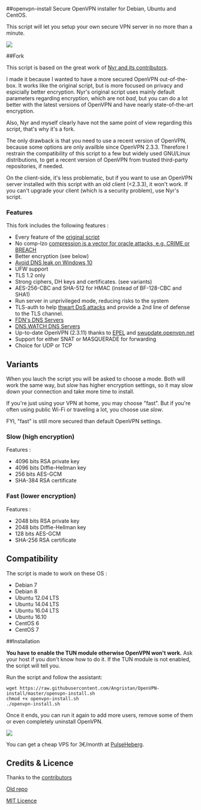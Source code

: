 ##openvpn-install
Secure OpenVPN installer for Debian, Ubuntu and CentOS.

This script will let you setup your own secure VPN server in no more than a minute.

![](https://lut.im/xtTrl1R4if/j3j16qgomoL9JH9B)

##Fork

This script is based on the great work of [Nyr and its contributors](https://github.com/Nyr/openvpn-install).

I made it because I wanted to have a more secured OpenVPN out-of-the-box. It works like the original script, but is more focused on privacy and espicially better encryption. Nyr's original script uses mainly default parameters regarding encryption, which are not *bad*, but you can do a lot better with the latest versions of OpenVPN and have nearly state-of-the-art encryption.

Also, Nyr and myself clearly have not the same point of view regarding this script, that's why it's a fork.

The only drawback is that you need to use a recent version of OpenVPN, because some options are only availble since OpenVPN 2.3.3. Therefore I restrain the compatibility of this script to a few but widely used GNU/Linux distributions, to get a recent version of OpenVPN from trusted third-party repositories, if needed.

On the client-side, it's less problematic, but if you want to use an OpenVPN server installed with this script with an old client (\<2.3.3), it won't work. If you can't upgrade your client (which is a security problem), use Nyr's script.

### Features

This fork includes the following features :
- Every feature of the [original script](https://github.com/Nyr/openvpn-install)
- No comp-lzo [compression is a vector for oracle attacks, e.g. CRIME or BREACH](https://github.com/BetterCrypto/Applied-Crypto-Hardening/pull/91#issuecomment-75388575)
- Better encryption (see below)
- [Avoid DNS leak on Windows 10](https://community.openvpn.net/openvpn/ticket/605)
- UFW support
- TLS 1.2 only
- Strong ciphers, DH keys and certificates. (see variants)
- AES-256-CBC and SHA-512 for HMAC (instead of BF-128-CBC and SHA1)
- Run server in unprivileged mode, reducing risks to the system
- TLS-auth to help [thwart DoS attacks](https://openvpn.net/index.php/open-source/documentation/howto.html#security) and provide a 2nd line of defense to the TLS channel.
- [FDN's DNS Servers](http://www.fdn.fr/actions/dns/)
- [DNS.WATCH DNS Servers](https://dns.watch/index)
- Up-to-date OpenVPN (2.3.11) thanks to [EPEL](http://fedoraproject.org/wiki/EPEL) and [swupdate.openvpn.net](https://community.openvpn.net/openvpn/wiki/OpenvpnSoftwareRepos)
- Support for either SNAT or MASQUERADE for forwarding
- Choice for UDP or TCP

## Variants

When you lauch the script you will be asked to choose a mode. Both will work the same way, but *slow* has higher encryption settings, so it may slow down your connection and take more time to install.

If you're just using your VPN at home, you may choose "fast". But if you're often using public Wi-Fi or traveling a lot, you choose use *slow*.

FYI, "fast" is still more secured than default OpenVPN settings.

### Slow (high encryption)
Features :
- 4096 bits RSA private key
- 4096 bits Diffie-Hellman key
- 256 bits AES-GCM
- SHA-384 RSA certificate

### Fast (lower encryption)
Features :
- 2048 bits RSA private key
- 2048 bits Diffie-Hellman key
- 128 bits AES-GCM
- SHA-256 RSA certificate

## Compatibility

The script is made to work on these OS :
- Debian 7
- Debian 8
- Ubuntu 12.04 LTS
- Ubuntu 14.04 LTS
- Ubuntu 16.04 LTS
- Ubuntu 16.10
- CentOS 6
- CentOS 7

##Installation

**You have to enable the TUN module otherwise OpenVPN won't work.** Ask your host if you don't know how to do it. If the TUN module is not enabled, the script will tell you.

Run the script and follow the assistant:

```
wget https://raw.githubusercontent.com/Angristan/OpenVPN-install/master/openvpn-install.sh
chmod +x openvpn-install.sh
./openvpn-install.sh
```

Once it ends, you can run it again to add more users, remove some of them or even completely uninstall OpenVPN.

![](https://lut.im/Z8xfJ8WqyO/3JoPmJK8VRp6zwOE)

You can get a cheap VPS for 3€/month at [PulseHeberg](https://goo.gl/oBhgaj).

## Credits & Licence

Thanks to the [contributors](https://github.com/Angristan/OpenVPN-install/graphs/contributors)

[Old repo](https://github.com/Angristan/OpenVPN-install-fork-old)

[MIT Licence](https://raw.githubusercontent.com/Angristan/openvpn-install/master/LICENSE)
